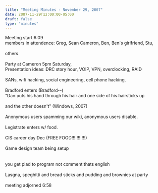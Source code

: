 ```yaml
---
title: "Meeting Minutes - November 29, 2007"
date: 2007-11-29T12:00:00-05:00
draft: false
type: "minutes"
---
```


Meeting start 6:09<br />
members in attendence: Greg, Sean Cameron, Ben, Ben's girlfriend, Stu, <br />
<br />
others<br />
<br />
Party at Cameron 5pm Saturday,<br />
Presentation ideas: DRC story hour, VOIP, VPN, overclocking, RAID <br />
<br />
SANs, wifi hacking, social engineering, cell phone hacking, <br />
<br />
Bradford enters (Bradford--)<br />
"Dan puts his hand through his hair and one side of his hairsticks up <br />
<br />
and the other doesn't" (Windows, 2007)<br />
<br />
Anonymous users spamming our wiki, anonymous users disable.<br />
<br />
Legistrate enters w/ food.<br />
<br />
CIS career day Dec (FREE FOOD!!!!!!!!!!!)<br />
<br />
Game design team being setup<br />
<br />
<br />
you get piad to program not comment thats english<br />
<br />
Lasgna, speghitti and bread sticks and pudding and brownies at party<br />
<br />
meeting adjorned 6:58